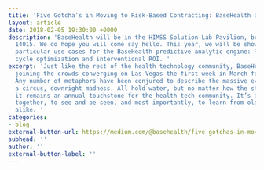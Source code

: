 ```yaml
---
title: 'Five Gotcha’s in Moving to Risk-Based Contracting: BaseHealth at HIMSS18 '
layout: article
date: 2018-02-05 19:30:00 +0000
description: 'BaseHealth will be in the HIMSS Solution Lab Pavilion, booth number
  14015. We do hope you will come say hello. This year, we will be showcasing two
  particular use cases for the BaseHealth predictive analytic engine: RAF revenue
  cycle optimization and interventional ROI. '
excerpt: 'Just like the rest of the health technology community, BaseHealth will be
  joining the crowds converging on Las Vegas the first week in March for HIMSS18.
  Any number of metaphors have been conjured to describe the massive event – a zoo,
  a circus, downright madness. All hold water, but no matter how the show is described,
  it remains an annual touchstone for the health tech community. It’s a time to come
  together, to see and be seen, and most importantly, to learn from old and new colleagues
  alike. '
categories:
- blog
external-button-url: https://medium.com/@basehealth/five-gotchas-in-moving-to-risk-based-contracting-basehealth-at-himss18-811687f5c0b3
subhead: ''
author: ''
external-button-label: ''
---
```


